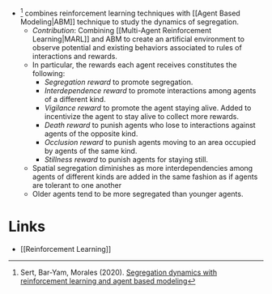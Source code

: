 * [^Sert_2020] combines reinforcement learning techniques with [[Agent Based Modeling|ABM]] technique to study the dynamics of segregation. 
	* *Contribution*: Combining [[Multi-Agent Reinforcement Learning|MARL]] and ABM to create an artificial environment to observe potential and existing behaviors associated to rules of interactions and rewards.  
	* In particular, the rewards each agent receives constitutes the following:
		* *Segregation reward* to promote segregation. 
		* *Interdependence reward* to promote interactions among agents of a different kind. 
		* *Vigilance reward* to promote the agent staying alive. Added to incentivize the agent to stay alive to collect more rewards.
		* *Death reward* to punish agents who lose to interactions against agents of the opposite kind. 
		* *Occlusion reward* to punish agents moving to an area occupied by agents of the same kind. 
		* *Stillness reward* to punish agents for staying still. 
	* Spatial segregation diminishes as more interdependencies among agents of different kinds are added in the same fashion as if agents are tolerant to one another
	* Older agents tend to be more segregated than younger agents. 


[^Sert_2020]: Sert, Bar-Yam, Morales (2020). [Segregation dynamics with reinforcement learning and agent based modeling](https://www.nature.com/articles/s41598-020-68447-8)


# Links 
* [[Reinforcement Learning]]